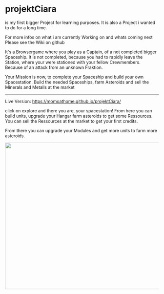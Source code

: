 # projektCiara

is my first bigger Project for learning purposes. 
It is also a Project i wanted to do for a long time.

For more infos on what i am currently Working on and whats coming next 
Please see the Wiki on github

It's a Browsergame where you play as a Captain, of a not completed bigger Spaceship.
It is not completed, because you had to rapidly leave the Station, where your were stationed with your fellow Crewmembers. Because of an attack from an unknown Fraktion.

Your Mission is now, to complete your Spaceship and build your own Spacestation. 
Build the needed Spaceships, farm Asteroids and sell the Minerals and Metalls at the market 

--------------------------------------------------------------------------------------------------------------------------------------------------------------------------

Live Version: https://momoathome.github.io/projektCiara/

click on explore and there you are, your spacestation!
From here you can build units, upgrade your Hangar farm asteroids to get some Ressources.
You can sell the Ressources at the market to get your first credits.

From there you can upgrade your Modules and get more units to farm more asteroids.


<img src="https://i.imgur.com/dAP98eb.gif" width="1000" height="480" />

